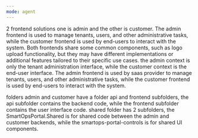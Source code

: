 ```yaml
---
mode: agent
---
```

2 frontend solutions one is admin and the other is customer. The admin frontend is used to manage tenants, users, and other administrative tasks, while the customer frontend is used by end-users to interact with the system.
Both frontends share some common components, such as logo upload functionality, but they may have different implementations or additional features tailored to their specific use cases.
the admin context is only the tenant administration interface, while the customer context is the end-user interface.
The admin frontend is used by saas provider to manage tenants, users, and other administrative tasks, while the customer frontend is used by end-users to interact with the system.

folders admin and customer have a folder api and frontend subfolders, the api subfolder contains the backend code, while the frontend subfolder contains the user interface code.
shared folder has 2 subfolders, the SmartOpsPortal.Shared is for shared code between the admin and customer backends, while the smartops-portal-controls is for shared UI components.